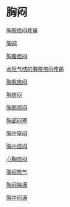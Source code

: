 # 胸闷[胸脘痞闷疼痛](https://www.gmzyjc.com/search/result?wd=胸脘痞闷疼痛)[胸闷](https://www.gmzyjc.com/search/result?wd=胸闷)[胸腹痞闷](https://www.gmzyjc.com/search/result?wd=胸腹痞闷)[水阻气结的胸脘痞闷疼痛](https://www.gmzyjc.com/search/result?wd=水阻气结的胸脘痞闷疼痛)[胸脘痞闷](https://www.gmzyjc.com/search/result?wd=胸脘痞闷)[胸痞闷](https://www.gmzyjc.com/search/result?wd=胸痞闷)[胸部烦闷](https://www.gmzyjc.com/search/result?wd=胸部烦闷)[胸部闷塞](https://www.gmzyjc.com/search/result?wd=胸部闷塞)[胸中窒闷](https://www.gmzyjc.com/search/result?wd=胸中窒闷)[胸中烦闷](https://www.gmzyjc.com/search/result?wd=胸中烦闷)[心胸烦闷](https://www.gmzyjc.com/search/result?wd=心胸烦闷)[胸闷憋气](https://www.gmzyjc.com/search/result?wd=胸闷憋气)[胸闷喘满](https://www.gmzyjc.com/search/result?wd=胸闷喘满)[胸中闷满](https://www.gmzyjc.com/search/result?wd=胸中闷满)